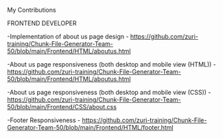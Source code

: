  My Contributions
 
 FRONTEND DEVELOPER
 
 -Implementation of about us page design - https://github.com/zuri-training/Chunk-File-Generator-Team-50/blob/main/Frontend/HTML/aboutus.html
 
 
 -About us page responsiveness (both desktop and mobile view (HTML)) - https://github.com/zuri-training/Chunk-File-Generator-Team-50/blob/main/Frontend/HTML/aboutus.html
 
 
 -About us page responsiveness (both desktop and mobile view (CSS)) - https://github.com/zuri-training/Chunk-File-Generator-Team-50/blob/main/Frontend/CSS/about.css
 
 
 -Footer Responsiveness - https://github.com/zuri-training/Chunk-File-Generator-Team-50/blob/main/Frontend/HTML/footer.html 
